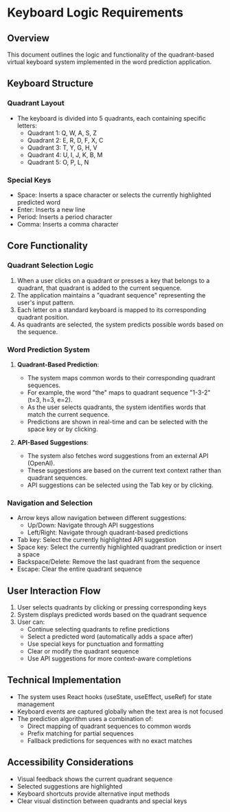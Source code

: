 # Keyboard Logic Requirements

## Overview
This document outlines the logic and functionality of the quadrant-based virtual keyboard system implemented in the word prediction application.

## Keyboard Structure

### Quadrant Layout
- The keyboard is divided into 5 quadrants, each containing specific letters:
  - Quadrant 1: Q, W, A, S, Z
  - Quadrant 2: E, R, D, F, X, C
  - Quadrant 3: T, Y, G, H, V
  - Quadrant 4: U, I, J, K, B, M
  - Quadrant 5: O, P, L, N

### Special Keys
- Space: Inserts a space character or selects the currently highlighted predicted word
- Enter: Inserts a new line
- Period: Inserts a period character
- Comma: Inserts a comma character

## Core Functionality

### Quadrant Selection Logic
1. When a user clicks on a quadrant or presses a key that belongs to a quadrant, that quadrant is added to the current sequence.
2. The application maintains a "quadrant sequence" representing the user's input pattern.
3. Each letter on a standard keyboard is mapped to its corresponding quadrant position.
4. As quadrants are selected, the system predicts possible words based on the sequence.

### Word Prediction System
1. **Quadrant-Based Prediction**:
   - The system maps common words to their corresponding quadrant sequences.
   - For example, the word "the" maps to quadrant sequence "1-3-2" (t=3, h=3, e=2).
   - As the user selects quadrants, the system identifies words that match the current sequence.
   - Predictions are shown in real-time and can be selected with the space key or by clicking.

2. **API-Based Suggestions**:
   - The system also fetches word suggestions from an external API (OpenAI).
   - These suggestions are based on the current text context rather than quadrant sequences.
   - API suggestions can be selected using the Tab key or by clicking.

### Navigation and Selection
- Arrow keys allow navigation between different suggestions:
  - Up/Down: Navigate through API suggestions
  - Left/Right: Navigate through quadrant-based predictions
- Tab key: Select the currently highlighted API suggestion
- Space key: Select the currently highlighted quadrant prediction or insert a space
- Backspace/Delete: Remove the last quadrant from the sequence
- Escape: Clear the entire quadrant sequence

## User Interaction Flow
1. User selects quadrants by clicking or pressing corresponding keys
2. System displays predicted words based on the quadrant sequence
3. User can:
   - Continue selecting quadrants to refine predictions
   - Select a predicted word (automatically adds a space after)
   - Use special keys for punctuation and formatting
   - Clear or modify the quadrant sequence
   - Use API suggestions for more context-aware completions

## Technical Implementation
- The system uses React hooks (useState, useEffect, useRef) for state management
- Keyboard events are captured globally when the text area is not focused
- The prediction algorithm uses a combination of:
  - Direct mapping of quadrant sequences to common words
  - Prefix matching for partial sequences
  - Fallback predictions for sequences with no exact matches

## Accessibility Considerations
- Visual feedback shows the current quadrant sequence
- Selected suggestions are highlighted
- Keyboard shortcuts provide alternative input methods
- Clear visual distinction between quadrants and special keys
